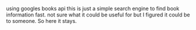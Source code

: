 using googles books api this is just a simple search engine to find book information fast. not sure what it could be useful for but I figured it could be to someone. So here it stays. 
